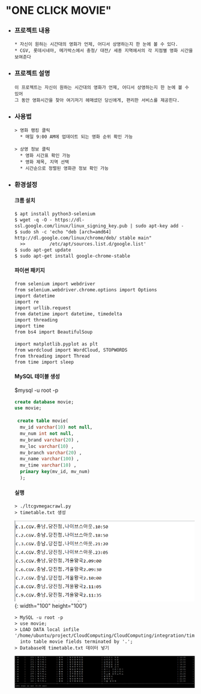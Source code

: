 "ONE CLICK MOVIE"
=========
- ### 프로젝트 내용
  ```
  * 자신이 원하는 시간대의 영화가 언제, 어디서 상영하는지 한 눈에 볼 수 있다.
  * CGV, 롯데시네마, 메가박스에서 충청/ 대전/ 세종 지역에서의 각 지점별 영화 시간을 보여준다
  ```
- ### 프로젝트 설명
  ```
  이 프로젝트는 자신이 원하는 시간대의 영화가 언제, 어디서 상영하는지 한 눈에 볼 수 있어 
  그 동안 영화시간을 찾아 여기저기 헤매셨던 당신에게, 편리한 서비스를 제공힌다.
  ```


- ### 사용법  
  ```
  > 영화 랭킹 클릭
    * 매일 9:00 AM에 업데이트 되는 영화 순위 확인 가능
    
  > 상영 정보 클릭
    * 영화 시간표 확인 가능
    * 영화 제목, 지역 선택 
    * 시간순으로 정렬된 영화관 정보 확인 가능 
   ```
   
- ### 환경설정
  #### 크롬 설치
  ```
  $ apt install python3-selenium
  $ wget -q -O - https://dl-ssl.google.com/linux/linux_signing_key.pub | sudo apt-key add -
  $ sudo sh -c 'echo "deb [arch=amd64] http://dl.google.com/linux/chrome/deb/ stable main" 
    >>         /etc/apt/sources.list.d/google.list'
  $ sudo apt-get update
  $ sudo apt-get install google-chrome-stable
  ```
  #### 파이썬 패키지
  ```
  from selenium import webdriver
  from selenium.webdriver.chrome.options import Options
  import datetime 
  import re 
  import urllib.request 
  from datetime import datetime, timedelta 
  import threading 
  import time 
  from bs4 import BeautifulSoup

  import matplotlib.pyplot as plt
  from wordcloud import WordCloud, STOPWORDS
  from threading import Thread
  from time import sleep
  ```

  #### MySQL 테이블 생성
  $mysql -u root -p
  ```sql
  create database movie;
  use movie;

   create table movie(
    mv_id varchar(10) not null,
    mv_num int not null,
    mv_brand varchar(20) ,
    mv_loc varchar(10) ,
    mv_branch varchar(20) ,
    mv_name varchar(100) ,
    mv_time varchar(10) ,
    primary key(mv_id, mv_num)
    );
  ```
  
  #### 실행
    ```
    > ./ltcgvmegacrawl.py
    > timetable.txt 생성
    ```
    ![timetable.PNG](./image/timetable.PNG){: width="100" height="100"}
    ```
    > MySQL -u root -p
    > use movie;
    > LOAD DATA local infile '/home/ubuntu/project/CloudComputing/CloudComputing/integration/timetable.txt'
      into table movie fields terminated by '.';
    > Database에 timetable.txt 데이터 넣기
    ```
    ![data.PNG](./image/data.PNG)
       
